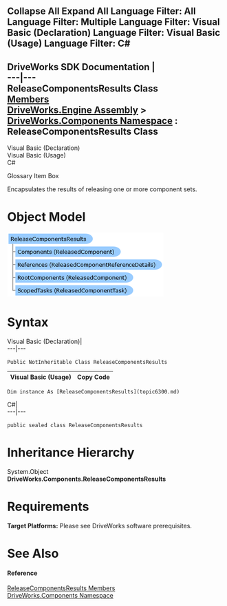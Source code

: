        

 Collapse All Expand All  Language Filter: All  Language Filter: Multiple  Language Filter: Visual Basic (Declaration) Language Filter: Visual Basic (Usage) Language Filter: C#  
---  
DriveWorks SDK Documentation  |   
---|---  
ReleaseComponentsResults Class   
[Members](topic6301.md)   
[DriveWorks.Engine Assembly](topic2156.md) > [DriveWorks.Components Namespace](topic6089.md) : ReleaseComponentsResults Class  
---  
  
Visual Basic (Declaration)    
Visual Basic (Usage)    
C# 

Glossary Item Box

Encapsulates the results of releasing one or more component sets. 

# Object Model

![](dotnetdiagramimages/image327.png)

# Syntax

Visual Basic (Declaration)|   
---|---  
      
    
    Public NotInheritable Class ReleaseComponentsResults   
  
Visual Basic (Usage)| Copy Code  
---|---  
      
    
    Dim instance As [ReleaseComponentsResults](topic6300.md)  
  
C#|   
---|---  
      
    
    public sealed class ReleaseComponentsResults   
  
# Inheritance Hierarchy

System.Object  
**DriveWorks.Components.ReleaseComponentsResults**  


# Requirements

**Target Platforms:** Please see DriveWorks software prerequisites.

# See Also

#### Reference

[ReleaseComponentsResults Members](topic6301.md)   
[DriveWorks.Components Namespace](topic6089.md)


